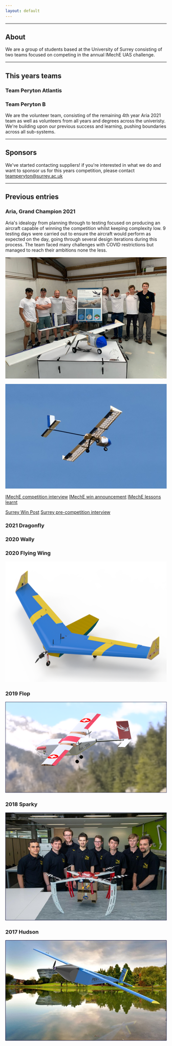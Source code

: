 ```yaml
---
layout: default
---
```


* * *
## About

We are a group of students based at the University of Surrey consisting of two teams focused on competing in the annual IMechE UAS challenge. 

* * *
## This years teams

### Team Peryton Atlantis


### Team Peryton B
We are the volunteer team, consisting of the remaining 4th year Aria 2021 team as well as volunteers from all years and degrees across the univeristy. We're building upon our previous success and learning, pushing boundaries across all sub-systems.

* * *

## Sponsors

We've started contacting suppliers! if you're interested in what we do and want to sponsor us for this years competition, please contact teamperyton@surrey.ac.uk

* * *

## Previous entries

### Aria, Grand Champion 2021

Aria's idealogy from planning through to testing focused on producing an aircraft capable of winning the competition whilst keeping complexity low. 9 testing days were carried out to ensure the aircraft would perform as expected on the day, going through several design iterations during this process. The team faced many challenges with COVID restrictions but managed to reach their ambitions none the less.

![team photo](/assets/aria_team.jpg)

![aria](/assets/aria.jpg)

[IMechE competition interview](https://www.imeche.org/news/news-article/surrey-overcome-dramatic-final-day-crash-to-clinch-top-prize-at-uas-challenge)
[IMechE win announcement](https://www.imeche.org/news/news-article/surrey-loughborough-and-heriot-watt-scoop-awards-at-2021-uas-challenge-flyoff)
[IMechE lessons learnt](https://www.imeche.org/news/news-article/feature-lessons-from-imeche's-uas-challenge-set-students-up-for-success)

[Surrey Win Post](https://www.surrey.ac.uk/news/surrey-overcomes-dramatic-final-day-crash-secure-top-prize-uas-challenge)
[Surrey pre-competition interview](https://www.surrey.ac.uk/news/surrey-students-aim-high-international-unmanned-aircraft-competition)

### 2021 Dragonfly


### 2020 Wally


### 2020 Flying Wing

![Flying Wing](/assets/flying_wing.png)

### 2019 Flop

![Flop](/assets/flop.png)

### 2018 Sparky

![Sparky](/assets/sparky.jpg)

### 2017 Hudson

![Hudson](/assets/hudson.jpg)

